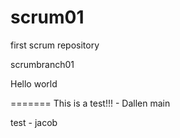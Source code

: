 # scrum01
first scrum repository

 scrumbranch01

Hello world

=======
This is a test!!! - Dallen
 main



test - jacob